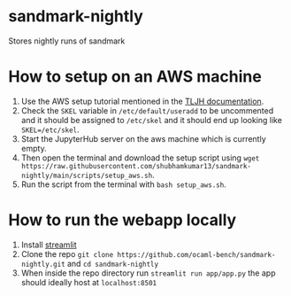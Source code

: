 # sandmark-nightly
Stores nightly runs of sandmark

# How to setup on an AWS machine

1. Use the AWS setup tutorial mentioned in the [TLJH documentation](https://tljh.jupyter.org/en/latest/install/amazon.html).
2. Check the `SKEL` variable in `/etc/default/useradd` to be uncommented and it should be assigned to `/etc/skel` and it should end up looking like `SKEL=/etc/skel`.
3. Start the JupyterHub server on the aws machine which is currently empty.
4. Then open the terminal and download the setup script using `wget https://raw.githubusercontent.com/shubhamkumar13/sandmark-nightly/main/scripts/setup_aws.sh`.
5. Run the script from the terminal with `bash setup_aws.sh`.

# How to run the webapp locally
1. Install [streamlit](https://docs.streamlit.io/en/stable/installation.html)
2. Clone the repo `git clone https://github.com/ocaml-bench/sandmark-nightly.git` and `cd sandmark-nightly`
3. When inside the repo directory run `streamlit run app/app.py` the app should ideally host at `localhost:8501`
